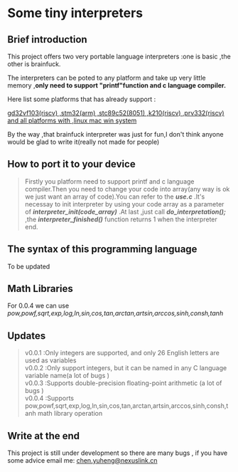 # Some tiny interpreters
## Brief introduction 
This project offers two very portable language interpreters :one is basic ,the other is brainfuck.    

The interpreters can be poted to any platform and  take up very little memory ,__only need to support "printf"function and c language compiler.__  

Here list some platforms that has already support : <u>  

gd32vf103(riscv) ,stm32(arm) ,stc89c52(8051) ,k210(riscv) ,prv332(riscv) and all platforms with ,linux mac win system</u>  

By the way ,that brainfuck interpreter was just  for fun,I don't think anyone would be glad to write it(really not made for people)

## How to port it to your device

>Firstly you platform need to support printf and c language compiler.Then you need to change your code into array(any way is ok we just want an array of code).You can refer to the ___use.c___ .It's necessay to init interpreter by using your code array as a parameter of ___interpreter_init(code_array)___ .At last ,just call ___do_interpretation();___ ,the ___interpreter_finished()___ function returns 1 when the interpreter  end.
## The syntax of this programming language


To be updated

## Math Libraries

For 0.0.4 we can use _pow,powf,sqrt,exp,log,ln,sin,cos,tan,arctan,artsin,arccos,sinh,consh,tanh_ 

## Updates

>v0.0.1 :Only integers are supported, and only 26 English letters are used as variables  
v0.0.2 :Only support integers, but it can be named in any C language variable name(a lot of bugs  )  
v0.0.3 :Supports double-precision floating-point arithmetic (a lot of bugs  )  
v0.0.4 :Supports pow,powf,sqrt,exp,log,ln,sin,cos,tan,arctan,artsin,arccos,sinh,consh,tanh math library operation



## Write at the end

This project is still under development so there are many bugs , if you have some advice email me: chen.yuheng@nexuslink.cn

